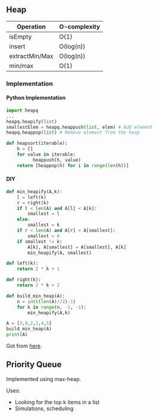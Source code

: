 ## Heap

| Operation       | O-complexity |
| --------------- | ------------ |
| isEmpty         | O(1)         |
| insert          | O(log(n))    |
| extractMin/Max  | O(log(n))    |
| min/max         | O(1)         |

### Implementation 

#### Python Implementation
```Python
import heapq
...
heapq.heapify(list)
smallestElem = heapq.heappush(list, elem) # Add element
heapq.heappop(list) # Remove element from the heap

def heapsort(iterable):
    h = []
    for value in iterable:
          heappush(h, value)
    return [heappop(h) for i in range(len(h))]
```

#### DIY
```Python
def min_heapify(A,k):
    l = left(k)
    r = right(k)
    if l < len(A) and A[l] < A[k]:
        smallest = l
    else:
        smallest = k
    if r < len(A) and A[r] < A[smallest]:
        smallest = r
    if smallest != k:
        A[k], A[smallest] = A[smallest], A[k]
        min_heapify(A, smallest)

def left(k):
    return 2 * k + 1

def right(k):
    return 2 * k + 2

def build_min_heap(A):
    n = int((len(A)//2)-1)
    for k in range(n, -1, -1):
        min_heapify(A,k)

A = [3,9,2,1,4,5]
build_min_heap(A)
print(A)
```
Got from [here](https://favtutor.com/blogs/heap-in-python).

## Priority Queue

Implemented using max-heap.

Uses:
* Looking for the top k items in a list
* Simulations, scheduling
